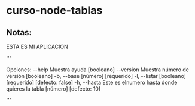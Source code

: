 # curso-node-tablas
## Notas: 

ESTA ES MI APLICACION

'''

Opciones:
      --help     Muestra ayuda           [booleano]      --version  Muestra número de versión
                                         [booleano]  -b, --base                   [número] [requerido]  -l, --listar
            [booleano] [requerido] [defecto: false]  -h, --hasta    Este es elnumero hasta donde
                 quieres la tabla
                             [número] [defecto: 10]

'''